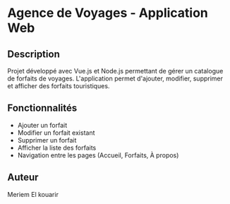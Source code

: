 # Agence de Voyages - Application Web

## Description
Projet développé avec Vue.js et Node.js permettant de gérer un catalogue de forfaits de voyages. L'application permet d'ajouter, modifier, supprimer et afficher des forfaits touristiques.

## Fonctionnalités
- Ajouter un forfait
- Modifier un forfait existant
- Supprimer un forfait
- Afficher la liste des forfaits
- Navigation entre les pages (Accueil, Forfaits, À propos)

## Auteur
Meriem El kouarir